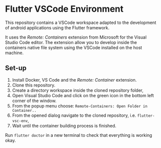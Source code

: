 # Flutter VSCode Environment

This repository contains a VSCode workspace adapted to the development of android applications using the Flutter framework.

It uses the _Remote: Containers_ extension from Microsoft for the Visual Studio Code editor. The extension allow you to develop inside the containers native file system using the VSCode installed on the host machine.

## Set-up

1) Install Docker, VS Code and the _Remote: Container_  extension.
2) Clone this repository.
3) Create a directory workspace inside the cloned repository folder,
4) Open Visual Studio Code and click on the green icon in the bottom left corner of the window.
5) From the popup menu choose: `Remote-Containers: Open Folder in Container..`
6) From the opened dialog navigate to the cloned repository, i.e. `flutter-vsc-env`,
7) Wait until the container building process is finished.

Run `flutter doctor` in a new terminal to check that everything is working okay.